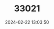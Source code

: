 ---
title: "33021"
category: "Hopea parviflora"
draft: false
date: 2024-02-22 13:03:50
languages:
  English: ["Wight Kongu", "Malabar Ironwood"]
  Kannada: ["Bogi mara, Bovu Mara, Kiralbhogi, Sannele Bogi, Tirupu"]
  Tamil: ["Irubogam, Pongu, Vellaikongu "]
  Malayalam: ["Urippu, Irumbakam, Kongu, Thambagam, Iripu, Kambakam, Karimpongu"]
---